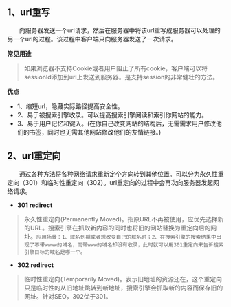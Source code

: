 ## 1、url重写
&#8195;&#8195;向服务器发送一个url请求，然后在服务器中将该url重写成服务器可以处理的另一个url的过程。该过程中客户端只向服务器发送了一次请求。

**常见用途**
>如果浏览器不支持Cookie或者用户阻止了所有cookie，客户端可以将sessionId添加到url上发送到服务器。是支持session的非常健壮的方法。

**优点**
+ 1、缩短url，隐藏实际路径提高安全性。
+ 2、易于被搜索引擎收录。可以提高搜索引擎阅读和索引你网站的能力。
+ 3、易于用户记忆和键入。(在你自己改变网站的结构后，无需需求用户修改他们的书签，同时也无需其他网站修改他们的友情链接。)

## 2、url重定向

&#8195;&#8195;通过各种方法将各种网络请求重新定个方向转到其他位置。可以分为永久性重定向（301）和临时性重定向（302）。url重定向的过程中会再次向服务器发起网络请求。
+ **301 redirect**
>永久性重定向(Permanently Moved)。指原URL不再被使用，应优先选择新的URL。搜索引擎在抓取新内容的同时也将旧的网站替换为重定向后的网址。`应用场景：1、域名到期或者想改变自己的域名时；2、在搜索引擎的搜索结果中出现了不带wwww的域名，而带www的域名却没有收录，此时就可以用301重定向来告诉搜索引擎目标的域名是哪一个。`
+ **302 redirect**
>临时性重定向(Temporarily Moved)。表示旧地址的资源还在，这个重定向只是临时性的从旧地址跳转到新地址，搜索引擎会抓取新的内容而保存旧的网址。针对SEO，302优于301。

<Valine></Valine>